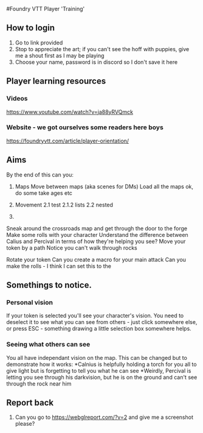 #Foundry VTT Player 'Training'

## How to login

1) Go to link provided
2) Stop to appreciate the art; if you can't see the hoff with puppies, give me a shout first as I may be playing
3) Choose your name, password is in discord so I don't save it here

## Player learning resources
### Videos
https://www.youtube.com/watch?v=ja88yRVQmck
### Website - we got ourselves some readers here boys
https://foundryvtt.com/article/player-orientation/

## Aims
By the end of this can you:
1. Maps
  Move between maps (aka scenes for DMs)
  Load all the maps ok, do some take ages etc
2. Movement
  2.1  test
    2.1.2 lists
  2.2 nested

3. 
Sneak around the crossroads map and get through the door to the forge
Make some rolls with your character
Understand the difference between Calius and Percival in terms of how they're helping you see?
Move your token by a path
Notice you can't walk through rocks

Rotate your token
Can you create a macro for your main attack
Can you make the rolls - I think I can set this to the 

## Somethings to notice.
### Personal vision
If your token is selected you'll see your character's vision. You need to deselect it to see what you can see from others - just click somewhere else, or press ESC - something drawing a little selection box somewhere helps.

### Seeing what others can see
You all have independant vision on the map. This can be changed but to demonstrate how it works:
*Calnius is helpfully holding a torch for you all to give light but is forgetting to tell you what he can see
*Weirdly, Percival is letting you see through his darkvision, but he is on the ground and can't see through the rock near him

## Report back
1. Can you go to https://webglreport.com/?v=2 and give me a screenshot please?
